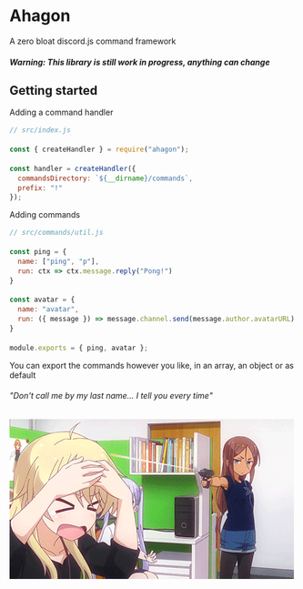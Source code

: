 # Ahagon
A zero bloat discord.js command framework

##### Warning: This library is still work in progress, anything can change

## Getting started

Adding a command handler
```javascript
// src/index.js

const { createHandler } = require("ahagon");

const handler = createHandler({
  commandsDirectory: `${__dirname}/commands`,
  prefix: "!"
});
```

Adding commands
```javascript
// src/commands/util.js

const ping = {
  name: ["ping", "p"],
  run: ctx => ctx.message.reply("Pong!")
}

const avatar = {
  name: "avatar",
  run: ({ message }) => message.channel.send(message.author.avatarURL)
}

module.exports = { ping, avatar };
```

You can export the commands however you like, in an array, an object
or as default

###### "Don't call me by my last name... I tell you every time"

![](umiko.gif)

